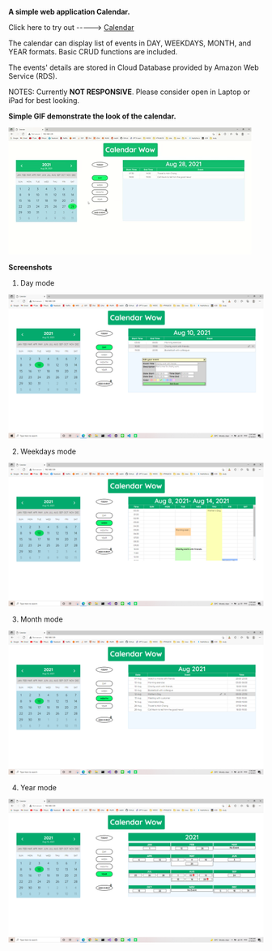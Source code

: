 **A simple web application Calendar.**

Click here to try out -----> [Calendar](calendarproject.ddns.net)

The calendar can display list of events in DAY, WEEKDAYS, MONTH, and YEAR formats. Basic CRUD functions are included.

The events' details are stored in Cloud Database provided by Amazon Web Service (RDS).

NOTES: Currently **NOT RESPONSIVE**. Please consider open in Laptop or iPad for best looking.


**Simple GIF demonstrate the look of the calendar.**

![Demo GIF](https://github.com/Devler420/calendar_datawow/blob/main/Calendar%20GIF-downsized_large.gif)

**Screenshots**

1. Day mode

![IndexDay](https://github.com/Devler420/calendar_datawow/blob/main/screenshots/indexday001trim.png)

2. Weekdays mode

![IndexWeek](https://github.com/Devler420/calendar_datawow/blob/main/screenshots/indexweek002trim.png)

3. Month mode

![IndexMonth](https://github.com/Devler420/calendar_datawow/blob/main/screenshots/indexmonth003trim.png)

4. Year mode

![IndexYear](https://github.com/Devler420/calendar_datawow/blob/main/screenshots/indexyear004trim.png)
